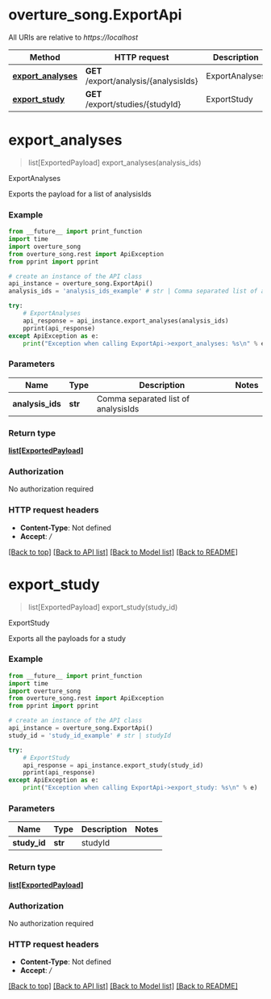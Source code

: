 # overture_song.ExportApi

All URIs are relative to *https://localhost*

Method | HTTP request | Description
------------- | ------------- | -------------
[**export_analyses**](ExportApi.md#export_analyses) | **GET** /export/analysis/{analysisIds} | ExportAnalyses
[**export_study**](ExportApi.md#export_study) | **GET** /export/studies/{studyId} | ExportStudy


# **export_analyses**
> list[ExportedPayload] export_analyses(analysis_ids)

ExportAnalyses

Exports the payload for a list of analysisIds

### Example
```python
from __future__ import print_function
import time
import overture_song
from overture_song.rest import ApiException
from pprint import pprint

# create an instance of the API class
api_instance = overture_song.ExportApi()
analysis_ids = 'analysis_ids_example' # str | Comma separated list of analysisIds

try:
    # ExportAnalyses
    api_response = api_instance.export_analyses(analysis_ids)
    pprint(api_response)
except ApiException as e:
    print("Exception when calling ExportApi->export_analyses: %s\n" % e)
```

### Parameters

Name | Type | Description  | Notes
------------- | ------------- | ------------- | -------------
 **analysis_ids** | **str**| Comma separated list of analysisIds | 

### Return type

[**list[ExportedPayload]**](ExportedPayload.md)

### Authorization

No authorization required

### HTTP request headers

 - **Content-Type**: Not defined
 - **Accept**: */*

[[Back to top]](#) [[Back to API list]](../README.md#documentation-for-api-endpoints) [[Back to Model list]](../README.md#documentation-for-models) [[Back to README]](../README.md)

# **export_study**
> list[ExportedPayload] export_study(study_id)

ExportStudy

Exports all the payloads for a study

### Example
```python
from __future__ import print_function
import time
import overture_song
from overture_song.rest import ApiException
from pprint import pprint

# create an instance of the API class
api_instance = overture_song.ExportApi()
study_id = 'study_id_example' # str | studyId

try:
    # ExportStudy
    api_response = api_instance.export_study(study_id)
    pprint(api_response)
except ApiException as e:
    print("Exception when calling ExportApi->export_study: %s\n" % e)
```

### Parameters

Name | Type | Description  | Notes
------------- | ------------- | ------------- | -------------
 **study_id** | **str**| studyId | 

### Return type

[**list[ExportedPayload]**](ExportedPayload.md)

### Authorization

No authorization required

### HTTP request headers

 - **Content-Type**: Not defined
 - **Accept**: */*

[[Back to top]](#) [[Back to API list]](../README.md#documentation-for-api-endpoints) [[Back to Model list]](../README.md#documentation-for-models) [[Back to README]](../README.md)

